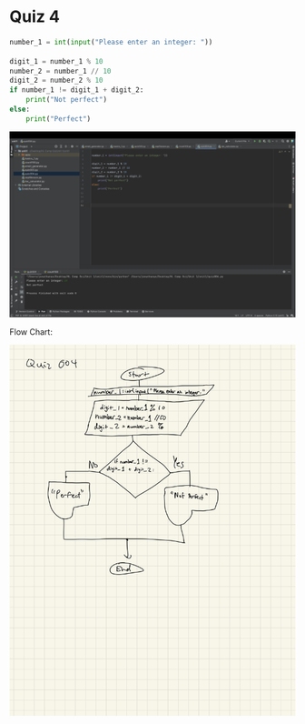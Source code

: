 # Quiz 4


```.py
number_1 = int(input("Please enter an integer: "))

digit_1 = number_1 % 10
number_2 = number_1 // 10
digit_2 = number_2 % 10
if number_1 != digit_1 + digit_2:
    print("Not perfect")
else:
    print("Perfect")
```


![](quiz004.jpg)


Flow Chart:


![](004flowchart.jpg)
